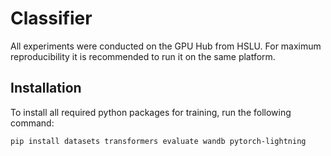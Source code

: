 # Classifier

All experiments were conducted on the GPU Hub from HSLU. For maximum reproducibility it is recommended to run it on the same platform.  

## Installation

To install all required python packages for training, run the following command:

``pip install datasets transformers evaluate wandb pytorch-lightning``